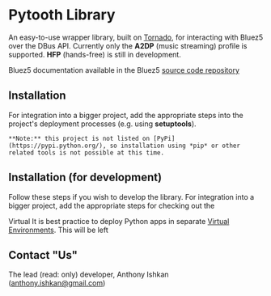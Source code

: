 # Pytooth Library #

An easy-to-use wrapper library, built on [Tornado](http://www.tornadoweb.org/), for interacting with Bluez5 over the DBus API. Currently only the **A2DP** (music streaming) profile is supported. **HFP** (hands-free) is still in development.

Bluez5 documentation available in the Bluez5 [source code repository](https://git.kernel.org/cgit/bluetooth/bluez.git/tree/doc)

## Installation ##

For integration into a bigger project, add the appropriate steps into the project's deployment processes (e.g. using **setuptools**).

```
**Note:** this project is not listed on [PyPi](https://pypi.python.org/), so installation using *pip* or other related tools is not possible at this time.
```

## Installation (for development) ###

Follow these steps if you wish to develop the library. For integration into a bigger project, add the appropriate steps for checking out the

Virtual
It is best practice to deploy Python apps in separate [Virtual Environments](https://virtualenv.pypa.io/en/stable/). This will be left

## Contact "Us" ##

The lead (read: only) developer, Anthony Ishkan (anthony.ishkan@gmail.com)
